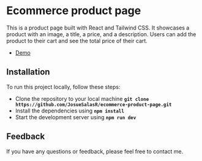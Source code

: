 # Ecommerce product page

This is a product page built with React and Tailwind CSS. It showcases a product with an image, a title, a price, and a description. Users can add the product to their cart and see the total price of their cart.

- [Demo](https://ecommerce-product-josalas21.vercel.app)

## Installation

To run this project locally, follow these steps:

- Clone the repository to your local machine **`git clone https://github.com/JosueSalasR/ecommerce-product-page.git`**
- Install the dependencies using **`npm install`**
- Start the development server using **`npm run dev`**

## Feedback

If you have any questions or feedback, please feel free to contact me.
